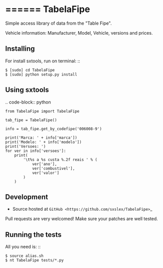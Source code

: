 ======
TabelaFipe
======

Simple access library of data from the "Table Fipe".

Vehicle information: Manufacturer, Model, Vehicle, versions and prices.

Installing
--------

For install sxtools, run on terminal: ::

    $ [sudo] cd TabelaFipe
    $ [sudo] python setup.py install

Using sxtools
--------

.. code-block:: python


    from TabelaFipe import TabelaFipe

    tab_fipe = TabelaFipe()

    info = tab_fipe.get_by_codefipe('006008-9')

    print('Marca: ' + info['marca'])
    print('Modelo: ' + info['modelo'])
    print('Versoes: ')
    for ver in info['versoes']:
        print(
            '\t%s a %s custa %.2f reais ' % (
                ver['ano'],
                ver['combustivel'],
                ver['valor']
            )
        )


Development
--------

* Source hosted at `GitHub <https://github.com/sxslex/TabelaFipe>`_

Pull requests are very welcomed! Make sure your patches are well tested.

Running the tests
--------

All you need is: ::

    $ source alias.sh
    $ nt TabelaFipe tests/*.py


